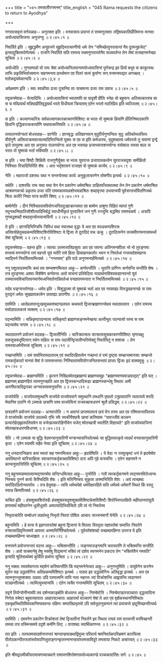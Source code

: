 +++
title = "०४५ तमसातीरगमनम्"
title_english = "045 Rama requests the citizens to return to Ayodhya"

+++


नगरवासवृत्तं वर्णयन्नाह-- अनुरक्ता इति । वनवासाय प्रयान्तं तं
राममनुरक्ताः तद्विषयकातिप्रीतिमन्तः मानवाः अयोध्यावासिजनाः अनुजग्मुः  ॥ 
२।४५।१  ॥   

  

निवर्तिते इति । सुहृद्धर्मेण अनुव्रजने सुहृद्भिराचरणीयो धर्मः तेन
"यमिच्छेत्पुनरायान्तं नैव दूरमनुव्रजेत्" इत्याद्युक्तिरूपेणेत्यर्थः ।
राजनि निवर्तिते सति रामस्य रथमनुगतास्तेनैव सन्न्यवर्तन्त तेन तेषां
तत्सहगमनेच्छा सूचिता  ॥  २।४५।२  ॥   

  

अयोध्येति । गुणसम्पन्नो यो रामः येषां अयोध्यानिलयानामयोध्यावासिनां
पूर्णचन्द्र इव प्रियो बभूव स काकुत्स्थः ताभिः प्रकृतिभिर्याच्यमानः
सहगमनाय प्रार्थ्यमान एव पितरं सत्यं कुर्वाणः सन् वनमन्वपद्यत अगच्छत् ।
श्लोकद्वयमेकान्वयि  ॥  २।४५।३,४  ॥   

  

अवेक्षमाण इति । स्वाः स्वकीयाः प्रजाः पुत्रानिव ताः याचमानाः प्रजाः राम
उवाच  ॥  २।४५।५  ॥   

  

तद्वचनमेवाह-- येत्यादिभिः । अयोध्यावासिनां भवतामपि या यादृशी प्रीतिः
स्नेहः यो बहुमानः अतिसत्कारश्च सा स च मत्प्रियार्थं
मन्निष्ठप्रीतिवृद्ध्यर्थं भरते विधीयतां क्रियताम् एतेन भरतो मदतिप्रिय
इति व्यञ्जितम्  ॥  २।४५।६  ॥   

  

स इति । कल्याणचारित्रः सर्वकल्याणकारकाचरणविशिष्टः स भरतः वो युष्माकं
प्रियाणि प्रीतिनिष्पादकानि हितानि वृद्धिकारककार्याणि यथावत्करिष्यति  ॥ 
२।४५।७  ॥   

  

तत्पालनयोग्यतां बोधयन्नाह-- ज्ञानेति । ज्ञानवृद्धः अतिज्ञानवान्
मृदुवीर्यगुणान्वितः मृदुः अतिकोमलचित्तः वीर्यगुणैः
अतिपराक्रमवात्सल्यादिभिरन्वितो युक्तः स एव स इति कर्मधारयः, मृदुशब्दस्य
धर्मपरत्वे तु त्रयाणां द्वन्द्वे कृते तत्पुरुषः अत एव अनुरूपः पालनयोग्यः
अत एव भयापहः प्रजाभयनाशनयोग्यः वयोबालः वयसा बालः स भरतः वो युष्माकं
भर्ता भविष्यति  ॥  २।४५।८  ॥   

  

स इति । मया शिष्टैः शिक्षितैः राजगुणैर्युक्तः स भरतः युवराजः
प्रजापालकत्वेन युवराजसदृशः समीक्षितो निश्चितः पित्रादिभिरिति शेषः । अतः
भर्तृशासनं राजाज्ञा वो युष्माकं कार्यम्  ॥  २।४५।९  ॥   

  

नेति । महाराजो दशरथः यथा न सन्तप्येत्तथा कार्यः अनुकूलाचरणेन तोषणीय
इत्यर्थः  ॥  २।४५।१०  ॥   

  

यथेति । दाशरथिः रामः यथा यथा येन येन प्रकारेण धर्ममाश्रितः
ग्राहितवाँस्तथातथा तेन तेन प्रकारेण धर्ममाश्रितः आश्रयणकर्त्र्यः
प्रकृतयः प्रजाः पतिं राममकामयन्नशोभयन्नाश्रितः शब्दावृत्त्या उभयान्वयी
पूर्वत्रान्तर्भावितणिजर्थः श्रिञः कर्तरि निष्ठा परत्र कर्तरि क्विप्  ॥ 
२।४५।११  ॥   

  

बाष्पेणेति । दीनं निश्चितरामवियोगजनितदुःखाक्रान्तमत एव बाष्पेण अश्रुणा
पिहितं व्याप्तं गुणैः रघुनाथनिष्ठातिसौशील्यादिभिर्बद्धं स्वाधीनीकृतं
पुरवासिनं जनं गुणैः रज्जुभिः बद्धमिव रामश्चकर्ष । अत्रापि गुणबद्धशब्दौ
शब्दावृत्त्योभयान्वयिनौ  ॥  २।४५।१२  ॥   

  

ते इति । ज्ञानादिभिस्त्रिभिः त्रिविधं यथा स्यात्तथा वृद्धाः ये अत एव
वयःप्रकम्पशिरसः अतिवयोहेतुकप्रकम्पविशिष्टशिरोविशिष्टाः ये द्विजाः ते
दूरादिदं वचः ऊचुः । दूरादित्यनेन तत्समीपगमनासामर्थ्यं तेषां सूचितम्  ॥ 
२।४५।१३  ॥   

  

तद्वचनमेवाह-- वहन्त इति । जात्याः उत्तमजातिप्रसूताः अत एव जवनाः
अतिगमनशीलाः भो भो तुरङ्गमाः मन्तव्यं मननयोग्यं रामं वहन्तो यूयं भर्तरि
रामे हिताः प्रियवहनकर्तारः भवन न निवर्तध्वं गन्तव्यदेशमप्राप्य भवद्भिर्न
निवर्तितव्यमित्यर्थः । "गन्तव्यम्" इति पाठे अनुगमनार्हमित्यर्थः  ॥ 
२।४५।१४  ॥   

  

ननु पशुत्वादस्माभिः कथं तव सम्भाषणमित्यत आहुः-- कर्णवन्तीति । भूतानि
प्राणिनः कर्णवन्ति सन्तीति शेषः । तत्र तुरङ्गमाः अश्वाः विशेषेण
कर्णवन्तः अतो याचनां प्रतिवेदिताः मत्प्रार्थनाविषयकज्ञानवन्तो यूयं
तस्मात्स्वविचारितवनमार्गमध्यनिवर्तनान्निवर्तध्वं वनप्रापणमन्तरा न
निवर्तितव्यमित्यर्थः  ॥  २।४५।१५  ॥   

  

तदेव भङ्ग्यन्तरेणाह-- धर्मत इति । विशुद्धात्मा वो युष्माकं भर्ता अत एव
नापवाह्यः विरुद्धवहनानर्हः स रामः पुराद्वनं धर्मतः सुखप्रापकत्वेन
उपवाह्यः प्रापणीयः  ॥  २।४५।१६  ॥   

  

एवमिति । आर्तप्रलापान्दुःखसूचकशब्दान्प्रलपतः कथयतो
द्विजान्ब्राह्मणानवेक्ष्य रथादवततार । एतेन रामस्य मर्यादापालकत्वं
व्यक्तम्  ॥  २।४५।१७  ॥   

  

पद्भ्यामिति । सन्निकृष्टपदन्यासः सन्निकृष्टो ब्राह्मणसङ्गमनेच्छया
अल्पीभूतः पदन्यासो यस्य स रामः पद्भ्यामेव जगाम  ॥  २।४५।१८  ॥   

  

रथादवतरणे प्रयोजनं वदन्नाह-- द्विजातीनिति । चारित्रवत्सलः
वात्सल्यसूचकाचरणविशिष्टः घृणाचक्षुः दयासूचकदृष्टिमान् रथेन सहितः स रामः
पदातीन्द्विजातीन्परिमोक्तुं निवर्तयितुं न शशाक । तेन रामस्याधर्मभीरुत्वं
सूचितम्  ॥  २।४५।१९  ॥   

  

गच्छन्तमिति । रामं सर्वाभिरामदातारम् एवं रथादिरहितत्वेन गच्छन्तं तं रामं
दृष्ट्वा सम्भ्रान्तमानसाः सम्भ्रान्ते रामकर्तृकादरे मानसं येषां ते
परमसन्तप्ताः निश्चितरामवियोगजनितसन्तापं प्राप्ताः द्विजाः इदं वाक्यमूचुः
 ॥  २।४५।२०  ॥   

  

तद्वचनमेवाह-- ब्राह्मण्यमिति । कृत्स्नं निखिलमेतद्ब्राह्मण्यं
ब्राह्मणसमूहः "ब्राह्मणमाणववाडवाद्यत्" इति यत् । ब्रह्मण्यम्
ब्राह्मणहितं त्वामनुगच्छति अत एव द्विजस्कन्धादिरूढाः ब्राह्मणस्कन्धेषु
स्थिताः अमी अरणीपात्रादिद्वारका अग्नयस्त्वामनुयान्ति  ॥  २।४५।२१  ॥   

  

वाजपेयेति । वाजपेयसमुत्थानि वाजपेये वाजपेययागे समुत्थानि लब्धानि पृष्ठतो
ऽनुप्रयातानि जलात्यये शरदि मेघानिव एतानि नो ऽस्माकं छत्राणि पश्य
वाजपेयिनां राजवच्छत्रधारणं श्रुतौ प्रसिद्धम्  ॥  २।४५।२२  ॥   

  

छत्रदर्शने प्रयोजनं वदन्नाह-- अनवाप्तेति । न अवाप्तं प्राप्तमातपत्रं
छत्रं येन तस्य अत एव रश्मिसन्तापितस्य ते वाजपेयकैः वाजपेये उपलब्धैः एभिः
स्वैः स्वकीयैश्छत्रैः छायां करिष्यामः "यावज्जीवं कञ्चन
प्रत्यारोहेद्बृहस्पतिसवेन वा वजेत्प्रत्यवरोहिणीयेन यजेत् श्वेतच्छत्री
भवतीति विज्ञायते" इति वाजपेययाजिनां श्वेतच्छत्रधारणविधानम्  ॥  २।४५।२३
 ॥   

  

येति । नो ऽस्माकं या बुद्धिः वेदमन्त्रानुसारिणी मन्त्राभ्यासनिरतेत्यर्थः
सा बुद्धिस्त्वत्कृते त्वदर्थं वनवासानुसारिणी कृता । एतेन वयमपि सहैव
नेव्या इति सूचितम्  ॥  २।४५।२४  ॥   

  

ननु धनदारान्विहाय कथं भवतां सह गमनमित्यत आहुः-- हृदयेष्विति । ये वेदाः
नः परमुत्कृष्टं धनं ते हृदयेष्वेव अवतिष्ठन्ते चारित्ररक्षिताः
स्वाचरणकर्तृकरक्षाविशिष्टा दारा अपि गृहे वत्स्यन्ति । एतेन सहगमने न
काप्यनुपपत्तिरिति सूचितम्  ॥  २।४५।२५  ॥   

  

ननु बहूनामसम्मतत्वान्मद्गमनमेव सन्दिग्धमित्यत आहुः-- पुनरिति । गतौ
त्वत्कर्तृकगमने त्वद्गमनविरोध्यन्यः निश्चयः पुनर्न कार्यः कैश्चिदिति
शेषः । इति मतिर्निश्चयः सुकृता अस्माभिरिति शेशः । अयं त्वच्छब्दः
सर्वादिपठितोन्यपर्यायः । तत्र हेतुमाह-- त्वयि धर्मव्यपेक्षे
धर्मापेक्षारहिते सति धर्मपथे धर्ममार्गे स्थितं किं वस्तु स्यान्न
किमपीत्यर्थः  ॥  २।४५।२६  ॥   

  

याचित इति । हंसशुक्लशिरोरुहैः हंसशुक्लसदृशशुक्लविशिष्टकेशविशिष्टैः
शिरोभिरुपलक्षितैः महीपतनपांसुलैः प्रणामार्थं महीपतनेन धूलीधूसरैः
अमात्यादिभिर्याचितो ऽपि त्वं नो निवर्तस्व  

निभृताचारेति सम्बोधनं तदर्थस्तु निभृतो नितरां पोषितः आचारः सज्जनमार्गो
येनेति  ॥  २।४५।२७  ॥   

  

बहूनामिति । हे वत्स ये इहागतास्तेषां बहूनां द्विजानां ये वितताः विस्तृता
यज्ञास्तेषां समाप्तिः निवर्तने वनवासान्निवृत्तिसमये आयत्ता
अस्माभिर्निश्चितेत्यर्थः । पूर्वस्तेषांशब्दो यच्छब्दमहिम्ना उत्तरत्र ये
इति तच्छब्दमहिम्ना चाध्याहृतः  ॥  २।४५।२८  ॥   

  

वनगमने प्रयोजनान्तरं वदन्त आहुः-- भक्तिमन्तीति । जङ्गमाजङ्गमानि चराचराणि
ते भक्तिमन्ति सन्तीति शेषः । अतो याचमानेषु तेषु भक्तेषु विद्यमानां
भक्तिं त्वं दर्शय स्वगमनेन प्रकटय तेन "भक्तिरेवैनं गमयति" इत्यादि
श्रुतिसार्थक्यं कुर्विति प्रार्थना सूचिता  ॥  २।४५।२९  ॥   

  

ननु भक्ताः स्वयमेवागत्य मद्दर्शनं करिष्यन्तीति किं मद्गमनेनेत्यत आहुः--
अनुगन्तुमिति । वायुवेगेन करणेन मूलेन सह उद्धतवेगिनः अतिप्रकम्पविशिष्टाः
इत्यर्थः । पादपा इव उद्धतवेगिनः अतिवृद्धा इत्यर्थः । अत एव
त्वामनुगन्तुमशक्ताः उन्नताः उदि परमात्मनि त्वयि नताः महान्तः त्वां
विक्रोशन्ति आह्वयन्ति त्वदागमनं वाञ्छन्तीत्यर्थः । त्वामित्युभयान्वयि ।
एतेन त्वयैव गन्तव्यमिति सूचितम्  ॥  २।४५।३०  ॥   

  

तद्वने तिर्यग्योनीनामपि तव दर्शनाकाङ्क्षेति बोधयन्त आहुः-- निश्चेष्टेति
। निश्चेष्टाहारसञ्चाराः वृद्धत्वादिना निर्गता श्चेष्टा बहुवाव्यापाराः
आहारसञ्चाराः आहारार्थं सञ्चरणं येषां ते अत एव वृक्षैकस्थाननिश्चिताः
एकवृक्षस्थितिविषयकनिश्चयवन्तः पक्षिणः सम्पातिप्रभृतयो ऽपि
सर्वभूतानुकम्पनं त्वां प्रयाचन्ते द्रष्टुमिच्छन्तीत्यर्थः  ॥  २।४५।३१
 ॥   

  

एवमिति । एवमनेन प्रकारेण विक्रोशतां तेषां द्विजातीनां निवर्तने इव स्थिता
राघवं रामं वारयन्ती वरमिच्छन्ती तमसा तत्र तस्मिन्समये ददृशे कर्मणि लिट्
। वारशब्दः स्वार्थिकाणन्तः  ॥  २।४५।३२  ॥   

  

तत इति । ततस्तमसादर्शनानन्तरं श्रान्तान्हयान्रथाद्विमुच्य परिवर्त्य
श्रमनिवर्तकपरिभ्रमणं कारयित्वा
पीतोदकान्पीतजलांस्तोयपरिप्लुताङ्गान्कृतस्नानान्हयांस्तमसाविदूरे तमसाया
निकटे अचारयत्  ॥  २।४५।३३  ॥   

  

इति श्रीमद्वाल्मीकीयरामायणव्याख्याने रामायणशिरोमणावयोध्याकाण्डे
पञ्चचत्वारिंशः सर्गः  ॥  २।४५  ॥   

  

  


